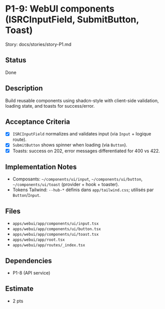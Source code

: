# P1-9: WebUI components (ISRCInputField, SubmitButton, Toast)

Story: docs/stories/story-P1.md

## Status
Done

## Description
Build reusable components using shadcn-style with client-side validation, loading state, and toasts for success/error.

## Acceptance Criteria
- [x] `ISRCInputField` normalizes and validates input (via `Input` + logique route).
- [x] `SubmitButton` shows spinner when loading (via `Button`).
- [x] Toasts: success on 202, error messages differentiated for 400 vs 422.

## Implementation Notes
- Composants: `~/components/ui/input`, `~/components/ui/button`, `~/components/ui/toast` (provider + hook + toaster).
- Tokens Tailwind: `--hub-*` définis dans `app/tailwind.css`; utilisés par `Button`/`Input`.

## Files
- `apps/webui/app/components/ui/input.tsx`
- `apps/webui/app/components/ui/button.tsx`
- `apps/webui/app/components/ui/toast.tsx`
- `apps/webui/app/root.tsx`
- `apps/webui/app/routes/_index.tsx`

## Dependencies
- P1-8 (API service)

## Estimate
- 2 pts

